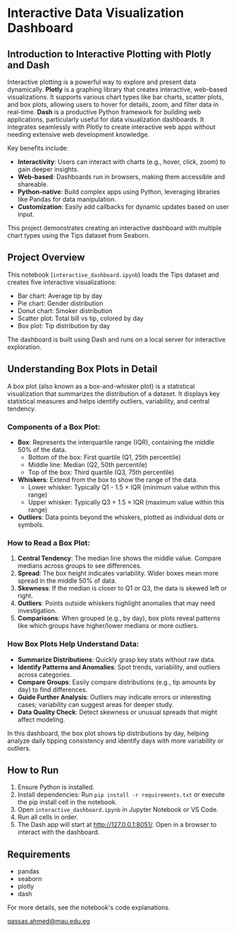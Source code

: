 # Interactive Data Visualization Dashboard

## Introduction to Interactive Plotting with Plotly and Dash

Interactive plotting is a powerful way to explore and present data dynamically. **Plotly** is a graphing library that creates interactive, web-based visualizations. It supports various chart types like bar charts, scatter plots, and box plots, allowing users to hover for details, zoom, and filter data in real-time. **Dash** is a productive Python framework for building web applications, particularly useful for data visualization dashboards. It integrates seamlessly with Plotly to create interactive web apps without needing extensive web development knowledge.

Key benefits include:
- **Interactivity**: Users can interact with charts (e.g., hover, click, zoom) to gain deeper insights.
- **Web-based**: Dashboards run in browsers, making them accessible and shareable.
- **Python-native**: Build complex apps using Python, leveraging libraries like Pandas for data manipulation.
- **Customization**: Easily add callbacks for dynamic updates based on user input.

This project demonstrates creating an interactive dashboard with multiple chart types using the Tips dataset from Seaborn.

## Project Overview

This notebook (`interactive_dashboard.ipynb`) loads the Tips dataset and creates five interactive visualizations:
- Bar chart: Average tip by day
- Pie chart: Gender distribution
- Donut chart: Smoker distribution
- Scatter plot: Total bill vs tip, colored by day
- Box plot: Tip distribution by day

The dashboard is built using Dash and runs on a local server for interactive exploration.

## Understanding Box Plots in Detail

A box plot (also known as a box-and-whisker plot) is a statistical visualization that summarizes the distribution of a dataset. It displays key statistical measures and helps identify outliers, variability, and central tendency.

### Components of a Box Plot:
- **Box**: Represents the interquartile range (IQR), containing the middle 50% of the data.
  - Bottom of the box: First quartile (Q1, 25th percentile)
  - Middle line: Median (Q2, 50th percentile)
  - Top of the box: Third quartile (Q3, 75th percentile)
- **Whiskers**: Extend from the box to show the range of the data.
  - Lower whisker: Typically Q1 - 1.5 × IQR (minimum value within this range)
  - Upper whisker: Typically Q3 + 1.5 × IQR (maximum value within this range)
- **Outliers**: Data points beyond the whiskers, plotted as individual dots or symbols.

### How to Read a Box Plot:
1. **Central Tendency**: The median line shows the middle value. Compare medians across groups to see differences.
2. **Spread**: The box height indicates variability. Wider boxes mean more spread in the middle 50% of data.
3. **Skewness**: If the median is closer to Q1 or Q3, the data is skewed left or right.
4. **Outliers**: Points outside whiskers highlight anomalies that may need investigation.
5. **Comparisons**: When grouped (e.g., by day), box plots reveal patterns like which groups have higher/lower medians or more outliers.

### How Box Plots Help Understand Data:
- **Summarize Distributions**: Quickly grasp key stats without raw data.
- **Identify Patterns and Anomalies**: Spot trends, variability, and outliers across categories.
- **Compare Groups**: Easily compare distributions (e.g., tip amounts by day) to find differences.
- **Guide Further Analysis**: Outliers may indicate errors or interesting cases; variability can suggest areas for deeper study.
- **Data Quality Check**: Detect skewness or unusual spreads that might affect modeling.

In this dashboard, the box plot shows tip distributions by day, helping analyze daily tipping consistency and identify days with more variability or outliers.

## How to Run

1. Ensure Python is installed.
2. Install dependencies: Run `pip install -r requirements.txt` or execute the pip install cell in the notebook.
3. Open `interactive_dashboard.ipynb` in Jupyter Notebook or VS Code.
4. Run all cells in order.
5. The Dash app will start at http://127.0.0.1:8051/. Open in a browser to interact with the dashboard.

## Requirements

- pandas
- seaborn
- plotly
- dash

For more details, see the notebook's code explanations.  

qassas.ahmed@mau.edu.eg 
